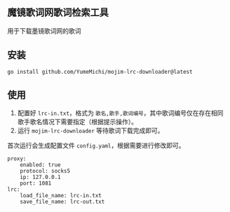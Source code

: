 ## 魔镜歌词网歌词检索工具

用于下载墨镜歌词网的歌词

## 安装
```
go install github.com/YumeMichi/mojim-lrc-downloader@latest
```

## 使用
1. 配置好 `lrc-in.txt`，格式为 `歌名,歌手,歌词编号`，其中歌词编号仅在存在相同歌手歌名情况下需要指定（根据提示操作）。
2. 运行 `mojim-lrc-downloader` 等待歌词下载完成即可。

首次运行会生成配置文件 `config.yaml`，根据需要进行修改即可。
```
proxy:
    enabled: true
    protocol: socks5
    ip: 127.0.0.1
    port: 1081
lrc:
    load_file_name: lrc-in.txt
    save_file_name: lrc-out.txt
```
